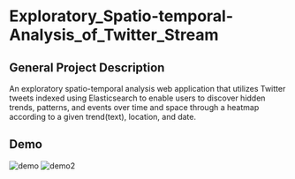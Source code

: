 # Exploratory_Spatio-temporal-Analysis_of_Twitter_Stream

## General Project Description
An exploratory spatio-temporal analysis web application that utilizes Twitter tweets indexed using Elasticsearch to enable users to discover hidden trends, patterns, and events over time and space through a heatmap according to a given trend(text), location, and date.

## Demo
![demo](https://github.com/ramahasiba/Event_Detection/assets/82103564/0166866b-6dc5-48d3-8a57-23d585118910)
![demo2](https://github.com/ramahasiba/Event_Detection/assets/82103564/b080c215-9d09-47b6-84be-2972eecd9256)
